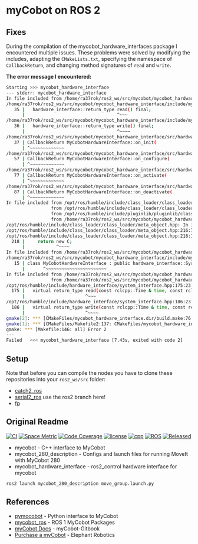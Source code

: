 # myCobot on ROS 2

## Fixes
During the compilation of the mycobot_hardware_interfaces package I encountered multiple issues. These problems were solved by modifying the includes, adapting the `CMakeLists.txt`, specifying the namespace of `CallbackReturn`, and changing method signatures of `read` and `write`.

**The error message I encountered:**

```bash
Starting >>> mycobot_hardware_interface
--- stderr: mycobot_hardware_interface                                     
In file included from /home/ra37rok/ros2_ws/src/mycobot/mycobot_hardware_interface/src/hardware_interface.cpp:1:
/home/ra37rok/ros2_ws/src/mycobot/mycobot_hardware_interface/include/mycobot_hardware_interface/hardware_interface.hpp:35:35: error: ‘hardware_interface::return_type mycobot::MyCobotHardwareInterface::read()’ marked ‘final’, but is not virtual
   35 |   hardware_interface::return_type read() final;
      |                                   ^~~~
/home/ra37rok/ros2_ws/src/mycobot/mycobot_hardware_interface/include/mycobot_hardware_interface/hardware_interface.hpp:36:35: error: ‘hardware_interface::return_type mycobot::MyCobotHardwareInterface::write()’ marked ‘final’, but is not virtual
   36 |   hardware_interface::return_type write() final;
      |                                   ^~~~~
/home/ra37rok/ros2_ws/src/mycobot/mycobot_hardware_interface/src/hardware_interface.cpp:37:1: error: ‘CallbackReturn’ does not name a type
   37 | CallbackReturn MyCobotHardwareInterface::on_init(
      | ^~~~~~~~~~~~~~
/home/ra37rok/ros2_ws/src/mycobot/mycobot_hardware_interface/src/hardware_interface.cpp:57:1: error: ‘CallbackReturn’ does not name a type
   57 | CallbackReturn MyCobotHardwareInterface::on_configure(
      | ^~~~~~~~~~~~~~
/home/ra37rok/ros2_ws/src/mycobot/mycobot_hardware_interface/src/hardware_interface.cpp:77:1: error: ‘CallbackReturn’ does not name a type
   77 | CallbackReturn MyCobotHardwareInterface::on_activate(
      | ^~~~~~~~~~~~~~
/home/ra37rok/ros2_ws/src/mycobot/mycobot_hardware_interface/src/hardware_interface.cpp:87:1: error: ‘CallbackReturn’ does not name a type
   87 | CallbackReturn MyCobotHardwareInterface::on_deactivate(
      | ^~~~~~~~~~~~~~
In file included from /opt/ros/humble/include/class_loader/class_loader/class_loader_core.hpp:57,
                 from /opt/ros/humble/include/class_loader/class_loader/class_loader.hpp:55,
                 from /opt/ros/humble/include/pluginlib/pluginlib/class_list_macros.hpp:40,
                 from /home/ra37rok/ros2_ws/src/mycobot/mycobot_hardware_interface/src/hardware_interface.cpp:132:
/opt/ros/humble/include/class_loader/class_loader/meta_object.hpp: In instantiation of ‘B* class_loader::impl::MetaObject<C, B>::create() const [with C = mycobot::MyCobotHardwareInterface; B = hardware_interface::SystemInterface]’:
/opt/ros/humble/include/class_loader/class_loader/meta_object.hpp:216:7:   required from here
/opt/ros/humble/include/class_loader/class_loader/meta_object.hpp:218:12: error: invalid new-expression of abstract class type ‘mycobot::MyCobotHardwareInterface’
  218 |     return new C;
      |            ^~~~~
In file included from /home/ra37rok/ros2_ws/src/mycobot/mycobot_hardware_interface/src/hardware_interface.cpp:1:
/home/ra37rok/ros2_ws/src/mycobot/mycobot_hardware_interface/include/mycobot_hardware_interface/hardware_interface.hpp:15:7: note:   because the following virtual functions are pure within ‘mycobot::MyCobotHardwareInterface’:
   15 | class MyCobotHardwareInterface : public hardware_interface::SystemInterface {
      |       ^~~~~~~~~~~~~~~~~~~~~~~~
In file included from /home/ra37rok/ros2_ws/src/mycobot/mycobot_hardware_interface/include/mycobot_hardware_interface/hardware_interface.hpp:3,
                 from /home/ra37rok/ros2_ws/src/mycobot/mycobot_hardware_interface/src/hardware_interface.cpp:1:
/opt/ros/humble/include/hardware_interface/system_interface.hpp:175:23: note:     ‘virtual hardware_interface::return_type hardware_interface::SystemInterface::read(const rclcpp::Time&, const rclcpp::Duration&)’
  175 |   virtual return_type read(const rclcpp::Time & time, const rclcpp::Duration & period) = 0;
      |                       ^~~~
/opt/ros/humble/include/hardware_interface/system_interface.hpp:186:23: note:     ‘virtual hardware_interface::return_type hardware_interface::SystemInterface::write(const rclcpp::Time&, const rclcpp::Duration&)’
  186 |   virtual return_type write(const rclcpp::Time & time, const rclcpp::Duration & period) = 0;
      |                       ^~~~~
gmake[2]: *** [CMakeFiles/mycobot_hardware_interface.dir/build.make:76: CMakeFiles/mycobot_hardware_interface.dir/src/hardware_interface.cpp.o] Error 1
gmake[1]: *** [CMakeFiles/Makefile2:137: CMakeFiles/mycobot_hardware_interface.dir/all] Error 2
gmake: *** [Makefile:146: all] Error 2
---
Failed   <<< mycobot_hardware_interface [7.43s, exited with code 2]
```

## Setup
Note that before you can compile the nodes you have to clone these repositories into your `ros2_ws/src` folder:
- [catch2_ros](https://github.com/tylerjw/catch2_ros.git)
- [serial2_ros](https://github.com/tylerjw/serial) use the ros2 branch here!
- [fp](https://github.com/tylerjw/fp)

## Original Readme
[![CI](https://github.com/tylerjw/mycobot/actions/workflows/ci.yaml/badge.svg?branch=main)](https://github.com/tylerjw/mycobot/actions/workflows/ci.yaml?query=branch%3Amain)
[![Space Metric](https://tylerjw.testspace.com/spaces/163818/badge?token=bd849f419babd4db48503896319f4efc151781e5)](https://tylerjw.testspace.com/spaces/163818?utm_campaign=badge&utm_medium=referral&utm_source=test "Test Cases")
[![Code Coverage](https://codecov.io/gh/tylerjw/mycobot/branch/main/graph/badge.svg?token=W7uHKcY0ly)](https://codecov.io/gh/tylerjw/mycobot)
[![license](https://img.shields.io/github/license/tylerjw/mycobot)](https://github.com/tylerjw/mycobot/blob/main/LICENSE)
[![cpp](https://img.shields.io/badge/C%2B%2B-20-blue)](#)
[![ROS](https://img.shields.io/badge/ROS-galactic-blue)](#)
[![Released](https://img.shields.io/badge/Released-no!-red)](#)

* mycobot - C++ interface to MyCobot
* mycobot_280_description - Configs and launch files for running MoveIt with MyCobot 280
* mycobot_hardware_interface - ros2_control hardware interface for mycobot

```bash
ros2 launch mycobot_280_description move_group.launch.py
```

## References

* [pymocobot](https://github.com/elephantrobotics/pymycobot) - Python interface to MyCobot
* [mycobot_ros](https://github.com/elephantrobotics/mycobot_ros) - ROS 1 MyCobot Packages
* [myCobot Docs](https://docs.elephantrobotics.com/docs/myCobot-en/) - myCobot-Gitbook
* [Purchase a myCobot](https://www.elephantrobotics.com/en/mycobot-en/) - Elephant Robotics
